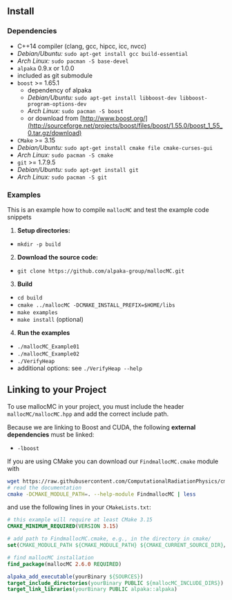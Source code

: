 Install
-------
### Dependencies
 - C++14 compiler (clang, gcc, hipcc, icc, nvcc)
  - *Debian/Ubuntu:* `sudo apt-get install gcc build-essential`
  - *Arch Linux:* `sudo pacman -S base-devel`
 - `alpaka` 0.9.x or 1.0.0
  - included as git submodule
 - `boost` >= 1.65.1
   - dependency of alpaka
   - *Debian/Ubuntu:* `sudo apt-get install libboost-dev libboost-program-options-dev`
   - *Arch Linux:* `sudo pacman -S boost`
   - or download from [http://www.boost.org/](http://sourceforge.net/projects/boost/files/boost/1.55.0/boost_1_55_0.tar.gz/download)
 - `CMake` >= 3.15
  - *Debian/Ubuntu:* `sudo apt-get install cmake file cmake-curses-gui`
  - *Arch Linux:* `sudo pacman -S cmake`
 - `git` >= 1.7.9.5
  - *Debian/Ubuntu:* `sudo apt-get install git`
  - *Arch Linux:* `sudo pacman -S git`


### Examples
This is an example how to compile `mallocMC` and test the example code snippets

1. **Setup directories:**
 - `mkdir -p build`
2. **Download the source code:**
 -  `git clone https://github.com/alpaka-group/mallocMC.git`
3. **Build**
 - `cd build`
 - `cmake ../mallocMC -DCMAKE_INSTALL_PREFIX=$HOME/libs`
 - `make examples`
 - `make install` (optional)
4. **Run the examples**
 - `./mallocMC_Example01`
 - `./mallocMC_Example02`
 - `./VerifyHeap`
  - additional options: see `./VerifyHeap --help`


Linking to your Project
-----------------------

To use mallocMC in your project, you must include the header `mallocMC/mallocMC.hpp` and
add the correct include path.

Because we are linking to Boost and CUDA, the following **external dependencies** must be linked:
- `-lboost`

If you are using CMake you can download our `FindmallocMC.cmake` module with
```bash
wget https://raw.githubusercontent.com/ComputationalRadiationPhysics/cmake-modules/dev/FindmallocMC.cmake
# read the documentation
cmake -DCMAKE_MODULE_PATH=. --help-module FindmallocMC | less
```

and use the following lines in your `CMakeLists.txt`:
```cmake
# this example will require at least CMake 3.15
CMAKE_MINIMUM_REQUIRED(VERSION 3.15)

# add path to FindmallocMC.cmake, e.g., in the directory in cmake/
set(CMAKE_MODULE_PATH ${CMAKE_MODULE_PATH} ${CMAKE_CURRENT_SOURCE_DIR}/cmake/)

# find mallocMC installation
find_package(mallocMC 2.6.0 REQUIRED)

alpaka_add_executable(yourBinary ${SOURCES})
target_include_directories(yourBinary PUBLIC ${mallocMC_INCLUDE_DIRS})
target_link_libraries(yourBinary PUBLIC alpaka::alpaka)
```
